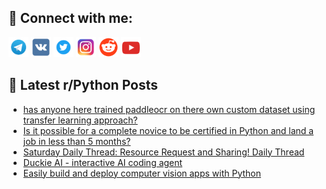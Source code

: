 ## 🔎 Connect with me:
[<img src="https://github.com/bullbesh/bullbesh/blob/main/images/Telegram.png" width="32" height="32" />](https://t.me/bullbesh)
[<img src="https://github.com/bullbesh/bullbesh/blob/main/images/VK.png" width="32" height="32" />](https://vk.com/bullbesh)
[<img src="https://github.com/bullbesh/bullbesh/blob/main/images/Twitter.png" width="32" height="32" />](https://twitter.com/bullbesh1)
[<img src="https://github.com/bullbesh/bullbesh/blob/main/images/Instagram.png" width="32" height="32" />](https://www.instagram.com/bullbesh)
[<img src="https://github.com/bullbesh/bullbesh/blob/main/images/Reddit.png" width="32" height="32" />](https://www.reddit.com/user/bullbesh)
[<img src="https://github.com/bullbesh/bullbesh/blob/main/images/YouTube.png" width="32" height="32" />](https://www.youtube.com/channel/UCtfjRs6uzgq5mfm8S06WTcg)

## 📕 Latest r/Python Posts
<!-- BLOG-POST-LIST:START -->
- [has anyone here trained paddleocr on there own custom dataset using transfer learning approach?](https://www.reddit.com/r/Python/comments/167vdz4/has_anyone_here_trained_paddleocr_on_there_own/)
- [Is it possible for a complete novice to be certified in Python and land a job in less than 5 months?](https://www.reddit.com/r/Python/comments/167q9o1/is_it_possible_for_a_complete_novice_to_be/)
- [Saturday Daily Thread: Resource Request and Sharing! Daily Thread](https://www.reddit.com/r/Python/comments/167nbls/saturday_daily_thread_resource_request_and/)
- [Duckie AI - interactive AI coding agent](https://www.reddit.com/r/Python/comments/167n9jh/duckie_ai_interactive_ai_coding_agent/)
- [Easily build and deploy computer vision apps with Python](https://www.reddit.com/r/Python/comments/167mxm2/easily_build_and_deploy_computer_vision_apps_with/)
<!-- BLOG-POST-LIST:END -->
